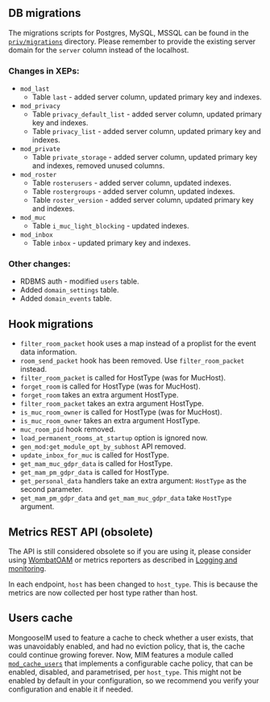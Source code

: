 ## DB migrations

The migrations scripts for Postgres, MySQL, MSSQL can be found in the [`priv/migrations`](../../priv/migrations/) directory. Please remember to provide the existing server domain for the `server` column instead of the localhost.

### Changes in XEPs:

- `mod_last`
    - Table `last` - added server column, updated primary key and indexes.
- `mod_privacy` 
    - Table `privacy_default_list` - added server column, updated primary key and indexes.
    - Table `privacy_list` - added server column, updated primary key and indexes.
- `mod_private`
    - Table `private_storage` - added server column, updated primary key and indexes, removed unused columns.
- `mod_roster` 
    - Table `rosterusers` - added server column, updated indexes.
    - Table `rostergroups` - added server column, updated indexes.
    - Table `roster_version` - added server column, updated primary key and indexes.
- `mod_muc` 
    - Table `i_muc_light_blocking` - updated indexes.
- `mod_inbox` 
    - Table `inbox` - updated primary key and indexes.

### Other changes:
- RDBMS auth - modified `users` table.
- Added `domain_settings` table.
- Added `domain_events` table.

## Hook migrations

- `filter_room_packet` hook uses a map instead of a proplist for the event data information.
- `room_send_packet` hook has been removed. Use `filter_room_packet` instead.
- `filter_room_packet` is called for HostType (was for MucHost).
- `forget_room` is called for HostType (was for MucHost).
- `forget_room` takes an extra argument HostType.
- `filter_room_packet` takes an extra argument HostType.
- `is_muc_room_owner` is called for HostType (was for MucHost).
- `is_muc_room_owner` takes an extra argument HostType.
- `muc_room_pid` hook removed.
- `load_permanent_rooms_at_startup` option is ignored now.
- `gen_mod:get_module_opt_by_subhost` API removed.
- `update_inbox_for_muc` is called for HostType.
- `get_mam_muc_gdpr_data` is called for HostType.
- `get_mam_pm_gdpr_data` is called for HostType.
- `get_personal_data` handlers take an extra argument: `HostType` as the second parameter.
- `get_mam_pm_gdpr_data` and `get_mam_muc_gdpr_data` take `HostType` argument.

## Metrics REST API (obsolete)

The API is still considered obsolete so if you are using it,
please consider using [WombatOAM](https://www.erlang-solutions.com/capabilities/wombatoam/)
or metrics reporters as described in [Logging and monitoring](../operation-and-maintenance/Logging-&-monitoring.md).

In each endpoint, `host` has been changed to `host_type`.
This is because the metrics are now collected per host type rather than host.

## Users cache

MongooseIM used to feature a cache to check whether a user exists, that was unavoidably enabled, and had no eviction policy, that is, the cache could continue growing forever. Now, MIM features a module called [`mod_cache_users`](../modules/mod_cache_users) that implements a configurable cache policy, that can be enabled, disabled, and parametrised, per `host_type`. This might not be enabled by default in your configuration, so we recommend you verify your configuration and enable it if needed.
